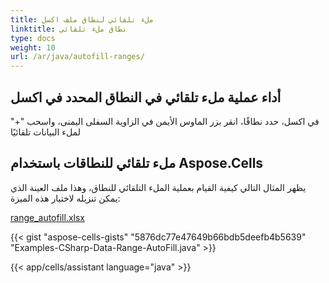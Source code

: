 ```yaml
---
title: ملء تلقائي لنطاق ملف اكسل
linktitle: نطاق ملء تلقائي
type: docs
weight: 10
url: /ar/java/autofill-ranges/
---
```


## **أداء عملية ملء تلقائي في النطاق المحدد في اكسل**

في اكسل، حدد نطاقًا، انقر بزر الماوس الأيمن في الزاوية السفلى اليمنى، واسحب "+" لملء البيانات تلقائيًا

## **ملء تلقائي للنطاقات باستخدام Aspose.Cells**

يظهر المثال التالي كيفية القيام بعملية الملء التلقائي للنطاق، وهذا ملف العينة الذي يمكن تنزيله لاختبار هذه الميزة:

[range_autofill.xlsx](range_autofill.xlsx)

{{< gist "aspose-cells-gists" "5876dc77e47649b66bdb5deefb4b5639" "Examples-CSharp-Data-Range-AutoFill.java" >}}

{{< app/cells/assistant language="java" >}}
